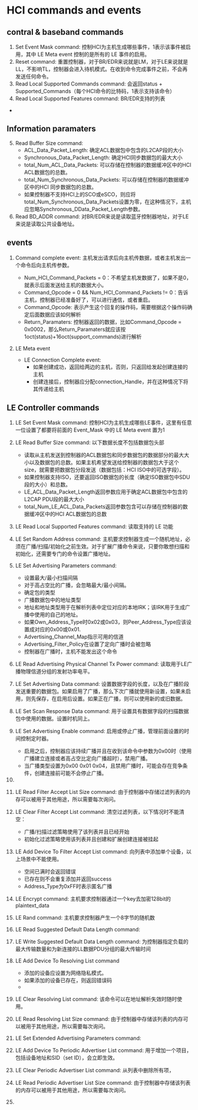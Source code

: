 


# HCI commands and events
## contral  & baseband commands
1. Set Event Mask command: 控制HCI为主机生成哪些事件，1表示该事件被启用，其中 LE Meta event 控制的是所有的 LE 事件的启用。
2. Reset command: 重置控制器，对于BR/EDR来说就是LM，对于LE来说就是LL，不影响TL，控制器会进入待机模式。在收到命令完成事件之前，不会再发送任何命令。
3. Read Local Supported Commands command: 会返回status + Supported_Commands（每个HCI命令的比特码，1表示支持该命令）
4. Read Local Supported Features command: BR/EDR支持的列表
- 

## Information paramaters
5. Read Buffer Size command:
	- ACL_Data_Packet_Length: 确定ACL数据包中包含的L2CAP段的大小
	- Synchronous_Data_Packet_Length: 确定HCI同步数据包的最大大小
	- total_Num_ACL_Data_Packets: 可以存储在控制器的数据缓冲区中的HCI ACL数据包的总数。
	- total_Num_Synchronous_Data_Packets: 可以存储在控制器的数据缓冲区中的HCI 同步数据包的总数。
	- 如果控制器不支持HCI上的SCO或eSCO，则应将total_Num_Synchronous_Data_Packets设置为零，在这种情况下，主机应忽略Synchronous_DData_Packet_Length参数。
6. Read BD_ADDR command: 对BR/EDR来说是读取蓝牙控制器地址，对于LE来说是读取公共设备地址。

## events
1. Command complete event: 主机发出请求后向主机传数据，或者主机发出一个命令后向主机传参数。
	- Num_HCI_Command_Packets = 0：不希望主机发数据了，如果不是0，就表示后面发送给主机的数据大小。
	- Command_Opcode = 0 && Num_HCI_Command_Packets != 0：告诉主机，控制器已经准备好了，可以进行通信，或者重启。
	- Command_Opcode: 表示产生这个回复的操作码，需要根据这个操作码确定后面数据应该如何解析
	- Return_Paramaters: 控制器返回的数据，比如Command_Opcode = 0x0002，那么Return_Paramaters就应该按1oct(status)+16oct(support_commands)进行解析












65. LE Meta event
	- LE Connection Complete event: 
		- 如果创建成功，返回给两边的主机，否则，只返回给发起创建连接的主机
		- 创建连接后，控制器应分配connection_Handle，并在这种情况下将其传递给主机

## LE Controller commands
1. LE Set Event Mask command: 控制HCI为主机生成哪些LE事件，这里有任意一位设置了都要将前面的 Event_Mask 中的 LE Meta event 置为1
2. LE Read Buffer Size command: 以下数据长度不包括数据包头部
	- 读取从主机发送到控制器的ACL数据包和同步数据包的数据部分的最大大小以及数据包的总数。如果主机希望发送给控制器的数据包大于这个size，就需要把数据包分段发送（数据包括：HCI ISO中的可选字段）。
	- 如果控制器支持ISO，还要返回ISO数据包的长度（确定ISO数据包中SDU段的大小）和总数。
	- LE_ACL_Data_Packet_Length返回参数应用于确定ACL数据包中包含的L2CAP PDU段的最大大小
	- total_Num_LE_ACL_Data_Packets返回参数包含可以存储在控制器的数据缓冲区中的HCI ACL数据包的总数
3. LE Read Local Supported Features command: 读取支持的 LE 功能
4. LE Set Random Address command: 主机要求控制器生成一个随机地址，必须在广播/扫描/初始化之前生效。对于扩展广播命令来说，只要你敢想扫描和初始化，还需要专门的命令设置广播地址。
5. LE Set Advertising Parameters command: 
	- 设置最大/最小扫描间隔
	- 对于高占空比的广播，会忽略最大/最小间隔。
	- 确定包的类型
	- 广播数据包中的地址类型
	- 地址和地址类型用于在解析列表中定位对应的本地IRK；该IRK用于生成广播中使用的自己的地址。
	- 如果Own_Address_Type时0x02或0x03，则Peer_Address_Type应该设置成对应的0x00或0x01.
	- Advertising_Channel_Map指示可用的信道
	- Advertising_Filter_Policy在设置了定向广播时会被忽略
	- 控制器在广播时，主机不能发出这个命令
6. LE Read Advertising Physical Channel Tx Power command: 读取用于LE广播物理信道分组的发射功率电平。
7. LE Set Advertising Data command: 设置数据字段的长度，以及在广播阶段发送重要的数据包。如果启用了广播，那么下次广播就使用新设置，如果未启用，则先保存，在启用后设置。如果正在广播，则可以使用新的或旧数据。
8. LE Set Scan Response Data command: 用于设置具有数据字段的扫描数据包中使用的数据。设置时机同上。
9. LE Set Advertising Enable command: 启用或停止广播，管理前面设置的时间控制定时器。
	- 启用之后，控制器应该持续广播并且在收到该命令中参数为0x00时（使用广播建立连接或者高占空比定向广播超时），禁用广播。
	- 当广播类型设置为0x00 0x01 0x04，且禁用广播时，可能会存在竞争条件，创建连接前可能不会停止广播。

12. 


14. LE Read Filter Accept List Size command: 由于控制器中存储过滤列表的内存可以被用于其他用途，所以需要每次询问。
15. LE Clear Filter Accept List command: 清空过滤列表，以下情况时不能清空：
	-  广播/扫描过滤策略使用了该列表并且已经开始
	- 初始化过滤策略使用该列表并且创建和扩展创建连接被挂起
16. LE Add Device To Filter Accept List command: 向列表中添加单个设备，以上场景中不能使用。
	- 空间已满时会返回错误
	- 已存在则不会重复添加并返回success
	- Address_Type为0xFF时表示匿名广播



22. LE Encrypt command: 主机要求控制器通过一个key去加密128bit的plaintext_data
23. LE Rand command: 主机要求控制器产生一个8字节的随机数



34. LE Read Suggested Default Data Length command: 
35. LE Write Suggested Default Data Length command: 为控制器指定负载的最大传输数量和为新连接的LL数据PDU分组的最大传输时间






38. LE Add Device To Resolving List command
	- 添加的设备应设置为网络隐私模式。
	- 如果添加的设备已存在，则返回错误码
	- 




40. LE Clear Resolving List command: 该命令可以在地址解析失效时随时使用。
41. LE Read Resolving List Size command: 由于控制器中存储该列表的内存可以被用于其他用途，所以需要每次询问。



53. LE Set Extended Advertising Parameters command: 











70. LE Add Device To Periodic Advertiser List command: 用于增加一个项目，包括设备地址和SID（set ID），会立即生效。


72. LE Clear Periodic Advertiser List command: 从列表中删除所有项，
73. LE Read Periodic Advertiser List Size command: 由于控制器中存储该列表的内存可以被用于其他用途，所以需要每次询问。
74. 